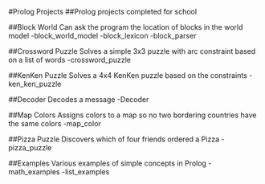 #Prolog Projects
##Prolog projects completed for school

##Block World
Can ask the program the location of blocks in the world model
-block_world_model
-block_lexicon
-block_parser

##Crossword Puzzle
Solves a simple 3x3 puzzle with arc constraint based on a list of words
-crossword_puzzle

##KenKen Puzzle
Solves a 4x4 KenKen puzzle based on the constraints
-ken_ken_puzzle

##Decoder
Decodes a message
-Decoder

##Map Colors
Assigns colors to a map so no two bordering countries have the same colors
-map_color

##Pizza Puzzle
Discovers which of four friends ordered a Pizza
-pizza_puzzle

##Examples
Various examples of simple concepts in Prolog
-math_examples
-list_examples

